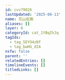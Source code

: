 ```yaml
---
id: cvv79026
lastUpdated: '2025-06-13'
name: 花山岩画
aliases: []
layer: 6
categoryId: cat_1YBqIhJq
tagIds:
  - tag_5EYO4zNf
  - tag_bwHG_dIA
nsfw: false
parent: ''
relatedEntries: []
timelineEvents: []
titledLinks: []
---
```


